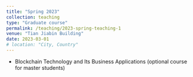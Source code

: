```yaml
---
title: "Spring 2023"
collection: teaching
type: "Graduate course"
permalink: /teaching/2023-spring-teaching-1
venue: "Tian Jiabin Building"
date: 2023-03-01
# location: "City, Country"
---
```


- Blockchain Technology and Its Business Applications (optional course for master students) 

